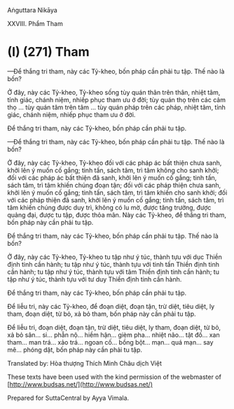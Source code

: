 Aṅguttara Nikāya

XXVIII. Phẩm Tham

# (I) (271) Tham

—Ðể thắng tri tham, này các Tỷ-kheo, bốn pháp cần phải tu tập. Thế nào là bốn?

Ở đây, này các Tỷ-kheo, Tỷ-kheo sống tùy quán thân trên thân, nhiệt tâm, tỉnh giác, chánh niệm, nhiếp phục tham ưu ở đời; tùy quán thọ trên các cảm thọ ... tùy quán tâm trên tâm ... tùy quán pháp trên các pháp, nhiệt tâm, tỉnh giác, chánh niệm, nhiếp phục tham ưu ở đời.

Ðể thắng tri tham, này các Tỷ-kheo, bốn pháp cần phải tu tập.

—Ðể thắng tri tham, này các Tỷ-kheo, bốn pháp cần phải tu tập. Thế nào là bốn?

Ở đây, này các Tỷ-kheo, Tỷ-kheo đối với các pháp ác bất thiện chưa sanh, khởi lên ý muốn cố gắng; tinh tấn, sách tâm, trì tâm không cho sanh khởi; đối với các pháp ác bất thiện đã sanh, khởi lên ý muốn cố gắng; tinh tấn, sách tâm, trì tâm khiến chúng đoạn tận; đối với các pháp thiện chưa sanh, khởi lên ý muốn cố gắng; tinh tấn, sách tâm, trì tâm khiến cho sanh khởi; đối với các pháp thiện đã sanh, khởi lên ý muốn cố gắng; tinh tấn, sách tâm, trì tâm khiến chúng được duy trì, không có lu mờ, được tăng trưởng, được quảng đại, được tu tập, được thỏa mãn. Này các Tỷ-kheo, để thắng tri tham, bốn pháp này cần phải tu tập.

Ðể thắng tri tham, này các Tỷ-kheo, bốn pháp cần phải tu tập. Thế nào là bốn?

Ở đây, này các Tỷ-kheo, Tỷ-kheo tu tập như ý túc, thành tựu với dục Thiền định tinh cần hành; tu tập như ý túc, thành tựu với tinh tấn Thiền định tinh cần hành; tu tập như ý túc, thành tựu với tâm Thiền định tinh cần hành; tu tập như ý túc, thành tựu với tư duy Thiền định tinh cần hành.

Ðể thắng tri tham, này các Tỷ-kheo, bốn pháp cần phải tu tập.

Ðể liễu tri, này các Tỷ-kheo, để đoạn diệt, đoạn tận, trừ diệt, tiêu diệt, ly tham, đoạn diệt, từ bỏ, xả bỏ tham, bốn pháp này cần phải tu tập.

Ðể liễu tri, đoạn diệt, đoạn tận, trừ diệt, tiêu diệt, ly tham, đoạn diệt, từ bỏ, xả bỏ sân... si... phẫn nộ... hiềm hận... gièm pha... nhiệt não... tật đố... xan tham... man trá... xảo trá... ngoan cố... bồng bột... mạn... quá mạn... say mê... phóng dật, bốn pháp này cần phải tu tập.

Translated by: Hòa thượng Thích Minh Châu dịch Việt

These texts have been used with the kind permission of the webmaster of [http://www.budsas.net/](http://www.budsas.net/)

Prepared for SuttaCentral by Ayya Vimala.